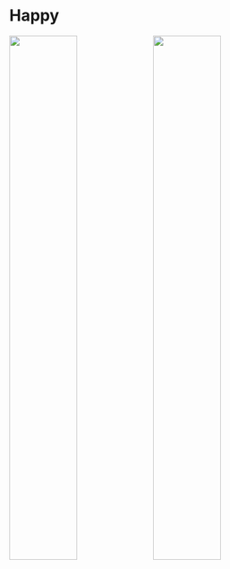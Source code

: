 # Happy

<img align="left" src="https://github.com/NicolasMorenoAlves/Happy/blob/main/server/uploads/landingPage.png" width="49%"/><img align="right" src="https://github.com/NicolasMorenoAlves/Happy/blob/main/server/uploads/orfanatosMAPA.png" width="49%"/>
